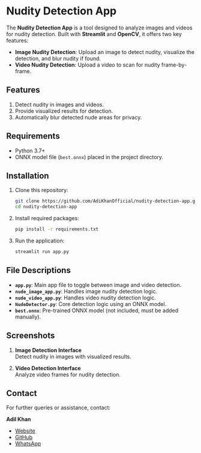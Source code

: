 
# Nudity Detection App

The **Nudity Detection App** is a tool designed to analyze images and videos for nudity detection. Built with **Streamlit** and **OpenCV**, it offers two key features:
- **Image Nudity Detection**: Upload an image to detect nudity, visualize the detection, and blur nudity if found.
- **Video Nudity Detection**: Upload a video to scan for nudity frame-by-frame.

## Features
1. Detect nudity in images and videos.
2. Provide visualized results for detection.
3. Automatically blur detected nude areas for privacy.

## Requirements
- Python 3.7+
- ONNX model file (`best.onnx`) placed in the project directory.

## Installation
1. Clone this repository:
   ```bash
   git clone https://github.com/AdiKhanOfficial/nudity-detection-app.git
   cd nudity-detection-app
   ```

2. Install required packages:
   ```bash
   pip install -r requirements.txt
   ```

3. Run the application:
   ```bash
   streamlit run app.py
   ```

## File Descriptions
- **`app.py`**: Main app file to toggle between image and video detection.
- **`nude_image_app.py`**: Handles image nudity detection logic.
- **`nude_video_app.py`**: Handles video nudity detection logic.
- **`NudeDetector.py`**: Core detection logic using an ONNX model.
- **`best.onnx`**: Pre-trained ONNX model (not included, must be added manually).

## Screenshots
1. **Image Detection Interface**  
   Detect nudity in images with visualized results.

2. **Video Detection Interface**  
   Analyze video frames for nudity detection.

## Contact
For further queries or assistance, contact:

**Adil Khan**  
- [Website](https://adikhanofficial.com)  
- [GitHub](https://github.com/AdiKhanOfficial)  
- [WhatsApp](https://wa.me/+923065305216)
